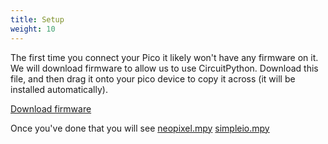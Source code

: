 ```yaml
---
title: Setup
weight: 10
---
```

The first time you connect your Pico it likely won't have any firmware on it. We will download firmware to allow us to use CircuitPython. Download this file, and then drag it onto your pico device to copy it across (it will be installed automatically).

[Download firmware](adafruit-circuitpython-raspberry_pi_pico-en_US-8.0.4.uf2)

Once you've done that you will see 
[neopixel.mpy](neopixel.mpy)
[simpleio.mpy](simpleio.mpy)

